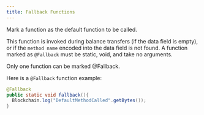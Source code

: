 ```yaml
---
title: Fallback Functions
---
```


Mark a function as the default function to be called.

This function is invoked during balance transfers (if the data field is empty), or if the `method name` encoded into the data field is not found. A function marked as `@Fallback` must be static, void, and take no arguments.

Only one function can be marked @Fallback.

Here is a `@Fallback` function example:

```java
@Fallback
public static void fallback(){
  Blockchain.log("DefaultMethodCalled".getBytes());
}
```
